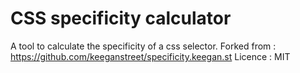 # CSS specificity calculator

A tool to calculate the specificity of a css selector.
Forked from : https://github.com/keeganstreet/specificity.keegan.st
Licence : MIT